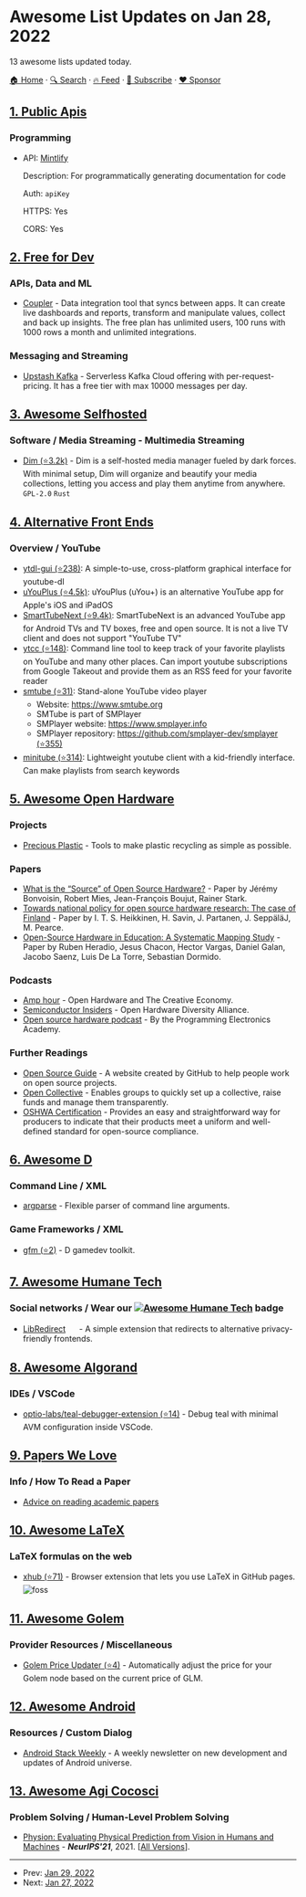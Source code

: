 # Awesome List Updates on Jan 28, 2022

13 awesome lists updated today.

[🏠 Home](/README.md) · [🔍 Search](https://www.trackawesomelist.com/search/) · [🔥 Feed](https://www.trackawesomelist.com/rss.xml) · [📮 Subscribe](https://trackawesomelist.us17.list-manage.com/subscribe?u=d2f0117aa829c83a63ec63c2f&id=36a103854c) · [❤️  Sponsor](https://github.com/sponsors/theowenyoung)



## [1. Public Apis](/content/public-apis/public-apis/README.md)

### Programming

- API: [Mintlify](https://docs.mintlify.com)

  Description: For programmatically generating documentation for code

  Auth: `apiKey`

  HTTPS: Yes

  CORS: Yes



## [2. Free for Dev](/content/ripienaar/free-for-dev/README.md)

### APIs, Data and ML

*   [Coupler](https://www.coupler.io/) - Data integration tool that syncs between apps. It can create live dashboards and reports, transform and manipulate values, collect and back up insights. The free plan has unlimited users, 100 runs with 1000 rows a month and unlimited integrations.

### Messaging and Streaming

*   [Upstash Kafka](https://upstash.com/kafka) - Serverless Kafka Cloud offering with per-request-pricing. It has a free tier with max 10000 messages per day.

## [3. Awesome Selfhosted](/content/awesome-selfhosted/awesome-selfhosted/README.md)

### Software / Media Streaming - Multimedia Streaming

*   [Dim (⭐3.2k)](https://github.com/Dusk-Labs/dim) - Dim is a self-hosted media manager fueled by dark forces. With minimal setup, Dim will organize and beautify your media collections, letting you access and play them anytime from anywhere. `GPL-2.0` `Rust`

## [4. Alternative Front Ends](/content/mendel5/alternative-front-ends/README.md)

### Overview / YouTube

*   [ytdl-gui (⭐238)](https://github.com/JaGoLi/ytdl-gui): A simple-to-use, cross-platform graphical interface for youtube-dl
*   [uYouPlus (⭐4.5k)](https://github.com/qnblackcat/uYouPlus): uYouPlus (uYou+) is an alternative YouTube app for Apple's iOS and iPadOS
*   [SmartTubeNext (⭐9.4k)](https://github.com/yuliskov/SmartTubeNext): SmartTubeNext is an advanced YouTube app for Android TVs and TV boxes, free and open source. It is not a live TV client and does not support "YouTube TV"
*   [ytcc (⭐148)](https://github.com/woefe/ytcc): Command line tool to keep track of your favorite playlists on YouTube and many other places. Can import youtube subscriptions from Google Takeout and provide them as an RSS feed for your favorite reader
*   [smtube (⭐31)](https://github.com/smplayer-dev/smtube): Stand-alone YouTube video player
    *   Website: <https://www.smtube.org>
    *   SMTube is part of SMPlayer
    *   SMPlayer website: <https://www.smplayer.info>
    *   SMPlayer repository: [https://github.com/smplayer-dev/smplayer (⭐355)](https://github.com/smplayer-dev/smplayer)
*   [minitube (⭐314)](https://github.com/flaviotordini/minitube): Lightweight youtube client with a kid-friendly interface. Can make playlists from search keywords

## [5. Awesome Open Hardware](/content/delftopenhardware/awesome-open-hardware/README.md)

### Projects

*   [Precious Plastic](https://www.preciousplastic.com/) - Tools to make plastic recycling as simple as possible.

### Papers

*   [What is the “Source” of Open Source Hardware?](https://doi.org/10.5334/joh.7) - Paper by Jérémy Bonvoisin, Robert Mies, Jean-François Boujut, Rainer Stark.
*   [Towards national policy for open source hardware research: The case of Finland](https://doi.org/10.1016/j.techfore.2020.119986) - Paper by I. T. S. Heikkinen, H. Savin, J. Partanen, J. SeppäläJ, M. Pearce.
*   [Open-Source Hardware in Education: A Systematic Mapping Study](http://dx.doi.org/10.1109/ACCESS.2018.2881929) - Paper by Ruben Heradio, Jesus Chacon, Hector Vargas, Daniel Galan, Jacobo Saenz, Luis De La Torre, Sebastian Dormido.

### Podcasts

*   [Amp hour](https://podcasts.google.com/feed/aHR0cHM6Ly90aGVhbXBob3VyLmxpYnN5bi5jb20vcnNz/episode/aHR0cDovL3d3dy50aGVhbXBob3VyLmNvbS8_cD0xNTg?sa=X\&ved=0CAIQuIEEahcKEwjgkZnWjPr0AhUAAAAAHQAAAAAQCA) - Open Hardware and The Creative Economy.
*   [Semiconductor Insiders](https://semiwiki.com/podcast/podcast-ep44-open-hardware-diversity-alliance/) - Open Hardware Diversity Alliance.
*   [Open source hardware podcast](https://podcasts.google.com/feed/aHR0cHM6Ly9wcm9ncmFtbWluZ2VsZWN0cm9uaWNzLmNvbS9jYXRlZ29yeS9yYWRpby1zaG93L2ZlZWQv) - By the Programming Electronics Academy.

### Further Readings

*   [Open Source Guide](https://opensource.guide/) - A website created by GitHub to help people work on open source projects.
*   [Open Collective](https://opencollective.com/) - Enables groups to quickly set up a collective, raise funds and manage them transparently.
*   [OSHWA Certification](https://certification.oshwa.org/) -  Provides an easy and straightforward way for producers to indicate that their products meet a uniform and well-defined standard for open-source compliance.

## [6. Awesome D](/content/dlang-community/awesome-d/README.md)

### Command Line / XML

*   [argparse](https://code.dlang.org/packages/argparse) - Flexible parser of command line arguments.

### Game Frameworks / XML

*   [gfm (⭐2)](https://github.com/drug007/gfm7) - D gamedev toolkit.

## [7. Awesome Humane Tech](/content/humanetech-community/awesome-humane-tech/README.md)

### Social networks / Wear our   [![Awesome Humane Tech](https://raw.githubusercontent.com/humanetech-community/awesome-humane-tech/main/humane-tech-badge.svg?sanitize=true)](https://github.com/humanetech-community/awesome-humane-tech)   badge

*   [LibRedirect](https://libredirect.github.io) [<img src="https://raw.githubusercontent.com/humanetech-community/awesome-humane-tech/main/logo/github.svg?sanitize=true" width="16"/>](https://github.com/libredirect/libredirect) - A simple extension that redirects to alternative privacy-friendly frontends.

## [8. Awesome Algorand](/content/aorumbayev/awesome-algorand/README.md)

### IDEs / VSCode

*   [optio-labs/teal-debugger-extension (⭐14)](https://github.com/optio-labs/teal-debugger-extension) - Debug teal with minimal AVM configuration inside VSCode.

## [9. Papers We Love](/content/papers-we-love/papers-we-love/README.md)

### Info / How To Read a Paper

*   [Advice on reading academic papers](https://userpages.umbc.edu/\~akmassey/posts/2012-02-15-advice-on-reading-academic-papers.html)

## [10. Awesome LaTeX](/content/egeerardyn/awesome-LaTeX/README.md)

### LaTeX formulas on the web

*   [xhub (⭐71)](https://github.com/nschloe/xhub) - Browser extension that lets you use LaTeX in GitHub pages. ![foss](https://cdn.jsdelivr.net/gh/egeerardyn/awesome-LaTeX@700138fe725574e1741f148df6d1f77a8aa07eee/fig/foss.svg)

## [11. Awesome Golem](/content/golemfactory/awesome-golem/README.md)

### Provider Resources / Miscellaneous

*   [Golem Price Updater (⭐4)](https://github.com/jedbrooke/golem-price-updater) - Automatically adjust the price for your Golem node based on the current price of GLM.

## [12. Awesome Android](/content/JStumpp/awesome-android/README.md)

### Resources / Custom Dialog

*   [Android Stack Weekly](https://blog.canopas.com/tagged/canopas-android-weekly) - A weekly newsletter on new development and updates of Android universe.

## [13. Awesome Agi Cocosci](/content/YuzheSHI/awesome-agi-cocosci/README.md)

### Problem Solving / Human-Level Problem Solving

*   [Physion: Evaluating Physical Prediction from Vision in Humans and Machines](https://openreview.net/forum?id=CXyZrKPz4CU) - ***NeurIPS'21***, 2021. \[[All Versions](https://scholar.google.com/scholar?cluster=8733318111076645893\&hl=en\&as_sdt=0,5)].

---

- Prev: [Jan 29, 2022](/content/2022/01/29/README.md)
- Next: [Jan 27, 2022](/content/2022/01/27/README.md)